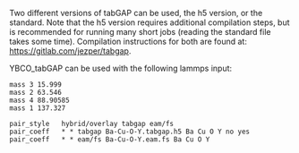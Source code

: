 Two different versions of tabGAP can be used, the h5 version, or the standard. Note that the h5 version requires additional compilation steps, but is recommended for running many short jobs (reading the standard file takes some time). Compilation instructions for both are found at: https://gitlab.com/jezper/tabgap.

YBCO_tabGAP can be used with the following lammps input:
```
mass 3 15.999
mass 2 63.546
mass 4 88.90585
mass 1 137.327

pair_style   hybrid/overlay tabgap eam/fs
pair_coeff   * * tabgap Ba-Cu-O-Y.tabgap.h5 Ba Cu O Y no yes
pair_coeff   * * eam/fs Ba-Cu-O-Y.eam.fs Ba Cu O Y
```
